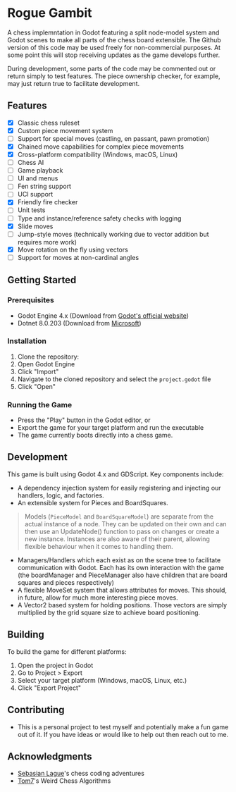 # Rogue Gambit

A chess implemntation in Godot featuring a split node-model system and Godot scenes to make all parts of the chess board extensible.
The Github version of this code may be used freely for non-commercial purposes. At some point this will stop receiving updates as the game develops further.

During development, some parts of the code may be commented out or return simply to test features. The piece ownership checker, for example, may just return true to facilitate development.

## Features

- [x] Classic chess ruleset
- [x] Custom piece movement system
- [ ] Support for special moves (castling, en passant, pawn promotion)
- [x] Chained move capabilities for complex piece movements
- [x] Cross-platform compatibility (Windows, macOS, Linux)
- [ ] Chess AI
- [ ] Game playback
- [ ] UI and menus
- [ ] Fen string support
- [ ] UCI support
- [x] Friendly fire checker
- [ ] Unit tests
- [ ] Type and instance/reference safety checks with logging
- [x] Slide moves
- [ ] Jump-style moves (technically working due to vector addition but requires more work)
- [x] Move rotation on the fly using vectors
- [ ] Support for moves at non-cardinal angles

## Getting Started

### Prerequisites

- Godot Engine 4.x (Download from [Godot's official website](https://godotengine.org/))
- Dotnet 8.0.203 (Download from [Microsoft](https://dotnet.microsoft.com/))

### Installation

1. Clone the repository:
2. Open Godot Engine
3. Click "Import"
4. Navigate to the cloned repository and select the `project.godot` file
5. Click "Open"

### Running the Game

- Press the "Play" button in the Godot editor, or
- Export the game for your target platform and run the executable
- The game currently boots directly into a chess game.

## Development

This game is built using Godot 4.x and GDScript. Key components include:
- A dependency injection system for easily registering and injecting our handlers, logic, and factories.
- An extensible system for Pieces and BoardSquares.
> Models (`PieceModel` and `BoardSquareModel`) are separate from the actual instance of a node. They can be updated on their own and can then use an UpdateNode() function to pass on changes or create a new instance. Instances are also aware of their parent, allowing flexible behaviour when it comes to handling them.
- Managers/Handlers which each exist as on the scene tree to facilitate communication with Godot. Each has its own interaction with the game (the boardManager and PieceManager also have children that are board squares and pieces respectively)
- A flexible MoveSet system that allows attributes for moves. This should, in future, allow for much more interesting piece moves.
- A Vector2 based system for holding positions. Those vectors are simply multiplied by the grid square size to achieve board positioning.


## Building

To build the game for different platforms:

1. Open the project in Godot
2. Go to Project > Export
3. Select your target platform (Windows, macOS, Linux, etc.)
4. Click "Export Project"

## Contributing

- This is a personal project to test myself and potentially make a fun game out of it. If you have ideas or would like to help out then reach out to me.


## Acknowledgments

- [Sebasian Lague](https://www.youtube.com/@SebastianLague)'s chess coding adventures
- [Tom7](https://www.youtube.com/watch?v=DpXy041BIlA)'s Weird Chess Algorithms 
